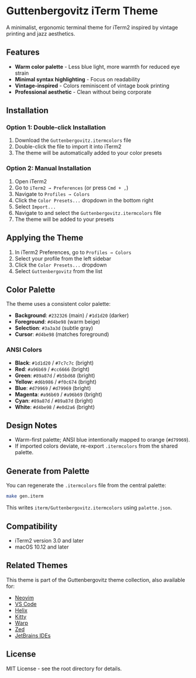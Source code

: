 # Guttenbergovitz iTerm Theme

A minimalist, ergonomic terminal theme for iTerm2 inspired by vintage printing and jazz aesthetics.

## Features

- **Warm color palette** - Less blue light, more warmth for reduced eye strain
- **Minimal syntax highlighting** - Focus on readability
- **Vintage-inspired** - Colors reminiscent of vintage book printing
- **Professional aesthetic** - Clean without being corporate

## Installation

### Option 1: Double-click Installation

1. Download the `Guttenbergovitz.itermcolors` file
2. Double-click the file to import it into iTerm2
3. The theme will be automatically added to your color presets

### Option 2: Manual Installation

1. Open iTerm2
2. Go to `iTerm2 → Preferences` (or press `Cmd + ,`)
3. Navigate to `Profiles → Colors`
4. Click the `Color Presets...` dropdown in the bottom right
5. Select `Import...`
6. Navigate to and select the `Guttenbergovitz.itermcolors` file
7. The theme will be added to your presets

## Applying the Theme

1. In iTerm2 Preferences, go to `Profiles → Colors`
2. Select your profile from the left sidebar
3. Click the `Color Presets...` dropdown
4. Select `Guttenbergovitz` from the list

## Color Palette

The theme uses a consistent color palette:

- **Background**: `#232326` (main) / `#1d1d20` (darker)
- **Foreground**: `#d4be98` (warm beige)
- **Selection**: `#3a3a3d` (subtle gray)
- **Cursor**: `#d4be98` (matches foreground)

### ANSI Colors

- **Black**: `#1d1d20` / `#7c7c7c` (bright)
- **Red**: `#a96b69` / `#cc6666` (bright)
- **Green**: `#89a87d` / `#b5bd68` (bright)
- **Yellow**: `#d6b986` / `#f0c674` (bright)
- **Blue**: `#d79969` / `#d79969` (bright)
- **Magenta**: `#a96b69` / `#a96b69` (bright)
- **Cyan**: `#89a87d` / `#89a87d` (bright)
- **White**: `#d4be98` / `#e0d2a6` (bright)

## Design Notes

- Warm-first palette; ANSI blue intentionally mapped to orange (`#d79969`).
- If imported colors deviate, re-export `.itermcolors` from the shared palette.

## Generate from Palette

You can regenerate the `.itermcolors` file from the central palette:

```bash
make gen.iterm
```

This writes `iterm/Guttenbergovitz.itermcolors` using `palette.json`.

## Compatibility

- iTerm2 version 3.0 and later
- macOS 10.12 and later

## Related Themes

This theme is part of the Guttenbergovitz theme collection, also available for:

- [Neovim](../lua/guttenbergovitz/)
- [VS Code](../vscode/)
- [Helix](../helix/)
- [Kitty](../kitty/)
- [Warp](../warp/)
- [Zed](../zed/)
- [JetBrains IDEs](../jetbrains/)

## License

MIT License - see the root directory for details.

